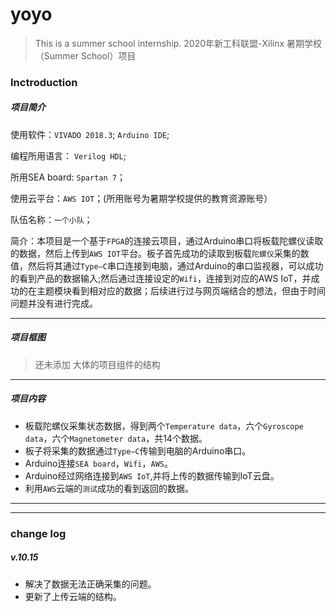 # yoyo 

 > This is a summer school internship.
 >  2020年新工科联盟-Xilinx 暑期学校（Summer School）项目 
 
 ### Inctroduction
 
 
 ##### 项目简介
 
 
 使用软件：`VIVADO 2018.3`; `Arduino IDE`;
 
 编程所用语言： `Verilog HDL`;
 
 所用SEA board: `Spartan 7`；
 
 使用云平台：`AWS IOT`；(所用账号为暑期学校提供的教育资源账号）
 
 队伍名称：`一个小队`；
 
 简介：本项目是一个基于`FPGA`的连接云项目，通过Arduino串口将板载陀螺仪读取的数据，然后上传到`AWS IOT`平台。板子首先成功的读取到板载`陀螺仪`采集的数值，然后将其通过`Type—C`串口连接到电脑，通过Arduino的串口监视器，可以成功的看到产品的数据输入;然后通过连接设定的`Wifi`，连接到对应的AWS IoT，并成功的在主题模块看到相对应的数据；后续进行过与网页端结合的想法，但由于时间问题并没有进行完成。
 
 ---
 
 ##### 项目框图
 > 还未添加
 > 大体的项目组件的结构
 
 
 ---
 
 
 ##### 项目内容
 
 
 - 板载陀螺仪采集状态数据，得到两个`Temperature data`，六个`Gyroscope data`，六个`Magnetometer data`，共14个数据。
 - 板子将采集的数据通过`Type—C`传输到电脑的Arduino串口。
 - Arduino连接`SEA board`，`Wifi`，`AWS`。
 - Arduino经过网络连接到`AWS IoT`,并将上传的数据传输到IoT云盘。
 - 利用`AWS`云端的`测试`成功的看到返回的数据。
 
 ---
 ---
 
 
 ### change log
 
 
 ##### v.10.15
  - 解决了数据无法正确采集的问题。
  - 更新了上传云端的结构。
 
